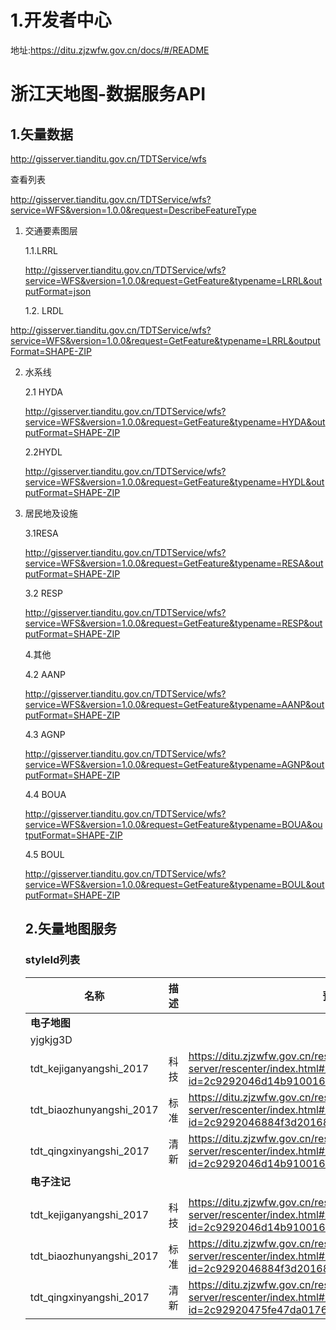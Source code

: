 

# 1.开发者中心

地址:https://ditu.zjzwfw.gov.cn/docs/#/README

# 浙江天地图-数据服务API



## 1.矢量数据

 http://gisserver.tianditu.gov.cn/TDTService/wfs 



查看列表

http://gisserver.tianditu.gov.cn/TDTService/wfs?service=WFS&version=1.0.0&request=DescribeFeatureType

1. 交通要素图层 

   1.1.LRRL 

   http://gisserver.tianditu.gov.cn/TDTService/wfs?service=WFS&version=1.0.0&request=GetFeature&typename=LRRL&outputFormat=json

   1.2. LRDL 

http://gisserver.tianditu.gov.cn/TDTService/wfs?service=WFS&version=1.0.0&request=GetFeature&typename=LRRL&outputFormat=SHAPE-ZIP

2. 水系线

   2.1 HYDA

   http://gisserver.tianditu.gov.cn/TDTService/wfs?service=WFS&version=1.0.0&request=GetFeature&typename=HYDA&outputFormat=SHAPE-ZIP

   2.2HYDL

   http://gisserver.tianditu.gov.cn/TDTService/wfs?service=WFS&version=1.0.0&request=GetFeature&typename=HYDL&outputFormat=SHAPE-ZIP



3. 居民地及设施

   3.1RESA 

   http://gisserver.tianditu.gov.cn/TDTService/wfs?service=WFS&version=1.0.0&request=GetFeature&typename=RESA&outputFormat=SHAPE-ZIP

   3.2 RESP   

   http://gisserver.tianditu.gov.cn/TDTService/wfs?service=WFS&version=1.0.0&request=GetFeature&typename=RESP&outputFormat=SHAPE-ZIP

   

   

   4.其他

   4.2  AANP 

   http://gisserver.tianditu.gov.cn/TDTService/wfs?service=WFS&version=1.0.0&request=GetFeature&typename=AANP&outputFormat=SHAPE-ZIP

   4.3  AGNP 

   http://gisserver.tianditu.gov.cn/TDTService/wfs?service=WFS&version=1.0.0&request=GetFeature&typename=AGNP&outputFormat=SHAPE-ZIP

   4.4  BOUA 

   http://gisserver.tianditu.gov.cn/TDTService/wfs?service=WFS&version=1.0.0&request=GetFeature&typename=BOUA&outputFormat=SHAPE-ZIP

   4.5  BOUL 

   http://gisserver.tianditu.gov.cn/TDTService/wfs?service=WFS&version=1.0.0&request=GetFeature&typename=BOUL&outputFormat=SHAPE-ZIP

   

   ## 2.矢量地图服务

   ### styleId列表

   | 名称                     | 描述 | 预览                                                         |
   | ------------------------ | ---- | ------------------------------------------------------------ |
   | **电子地图**             |      |                                                              |
   | yjgkjg3D                 |      |                                                              |
   | tdt_kejiganyangshi_2017  | 科技 | https://ditu.zjzwfw.gov.cn/resources-server/rescenter/index.html#/preview?id=2c9292046d14b910016d15ecc3190027&type=service |
   | tdt_biaozhunyangshi_2017 | 标准 | https://ditu.zjzwfw.gov.cn/resources-server/rescenter/index.html#/preview?id=2c9292046884f3d2016891e6892c002a&type=service |
   | tdt_qingxinyangshi_2017  | 清新 | https://ditu.zjzwfw.gov.cn/resources-server/rescenter/index.html#/preview?id=2c9292046d14b910016d15e350940025&type=service |
   | **电子注记**             |      |                                                              |
   |                          |      |                                                              |
   | tdt_kejiganyangshi_2017  | 科技 | https://ditu.zjzwfw.gov.cn/resources-server/rescenter/index.html#/preview?id=2c9292046d14b910016d15eeb9b90028&type=service |
   | tdt_biaozhunyangshi_2017 | 标准 | https://ditu.zjzwfw.gov.cn/resources-server/rescenter/index.html#/preview?id=2c9292046884f3d2016891e9c7fc002b&type=service |
   | tdt_qingxinyangshi_2017  | 清新 | https://ditu.zjzwfw.gov.cn/resources-server/rescenter/index.html#/preview?id=2c92920475fe47da017608c4a0520058&type=service |